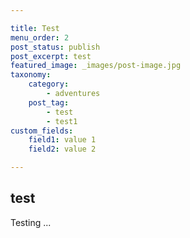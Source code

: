 ```yaml
---

title: Test
menu_order: 2
post_status: publish
post_excerpt: test
featured_image: _images/post-image.jpg
taxonomy:
    category:
        - adventures
    post_tag:
        - test
        - test1
custom_fields:
    field1: value 1
    field2: value 2

---
```



## test

Testing ...